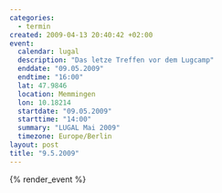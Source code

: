 ```yaml
--- 
categories: 
  - termin
created: 2009-04-13 20:40:42 +02:00
event: 
  calendar: lugal
  description: "Das letze Treffen vor dem Lugcamp"
  enddate: "09.05.2009"
  endtime: "16:00"
  lat: 47.9846
  location: Memmingen
  lon: 10.18214
  startdate: "09.05.2009"
  starttime: "14:00"
  summary: "LUGAL Mai 2009"
  timezone: Europe/Berlin
layout: post
title: "9.5.2009"
---
```


{% render_event %}


